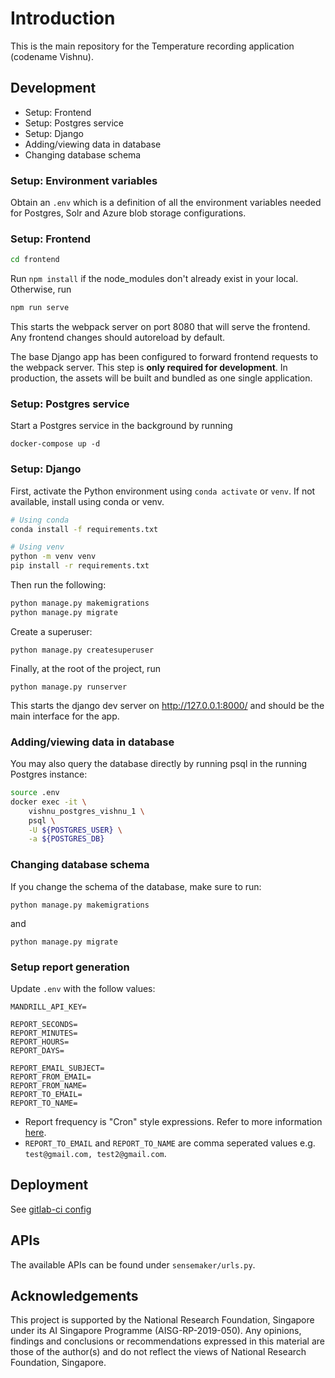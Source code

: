 # Introduction

This is the main repository for the Temperature recording application (codename Vishnu).

## Development

- Setup: Frontend
- Setup: Postgres service
- Setup: Django
- Adding/viewing data in database
- Changing database schema

### Setup: Environment variables

Obtain an `.env` which is a definition of all the environment variables needed for Postgres, Solr and Azure blob storage configurations.

### Setup: Frontend

```bash
cd frontend
```

Run `npm install` if the node_modules don't already exist in your local. Otherwise, run

```bash
npm run serve
```

This starts the webpack server on port 8080 that will serve
the frontend. Any frontend changes should autoreload by default.

The base Django app has been configured to forward frontend requests to the webpack server. This step is **only required for development**. In production, the assets will be built and bundled as one single application.

### Setup: Postgres service

Start a Postgres service in the background by running

```
docker-compose up -d
```

### Setup: Django

First, activate the Python environment using `conda activate` or `venv`. If not available, install using conda or venv.

```bash
# Using conda
conda install -f requirements.txt

# Using venv
python -m venv venv
pip install -r requirements.txt
```

Then run the following:

```bash
python manage.py makemigrations
python manage.py migrate
```

Create a superuser:

```
python manage.py createsuperuser
```

Finally, at the root of the project, run
```
python manage.py runserver
```

This starts the django dev server on http://127.0.0.1:8000/ and should be the
main interface for the app.

### Adding/viewing data in database

You may also query the database directly by running psql in the running Postgres instance:

```bash
source .env
docker exec -it \
    vishnu_postgres_vishnu_1 \
    psql \
    -U ${POSTGRES_USER} \
    -a ${POSTGRES_DB}
```

### Changing database schema

If you change the schema of the database, make sure to run: 

`python manage.py makemigrations` 

and
 
`python manage.py migrate`


### Setup report generation

Update `.env` with the follow values:
```
MANDRILL_API_KEY=

REPORT_SECONDS=
REPORT_MINUTES=
REPORT_HOURS=
REPORT_DAYS=

REPORT_EMAIL_SUBJECT=
REPORT_FROM_EMAIL=
REPORT_FROM_NAME=
REPORT_TO_EMAIL=
REPORT_TO_NAME=
```
* Report frequency is "Cron" style expressions. Refer to more information [here](https://apscheduler.readthedocs.io/en/stable/modules/triggers/cron.html).
* `REPORT_TO_EMAIL` and `REPORT_TO_NAME` are comma seperated values e.g. `test@gmail.com, test2@gmail.com`.


## Deployment



See [gitlab-ci config](.gitlab-ci.yml)

## APIs

The available APIs can be found under `sensemaker/urls.py`.


## Acknowledgements

This project  is supported by the National Research Foundation, Singapore under its AI Singapore Programme (AISG-RP-2019-050). Any opinions, findings and conclusions or recommendations expressed in this material are those of the author(s) and do not reflect the views of National Research Foundation, Singapore.

<!-- Reference links -->

[1]: https://www.lucidchart.com/publicSegments/view/9643e4df-0c19-483c-a490-5b4fd451e9e5/image.png

